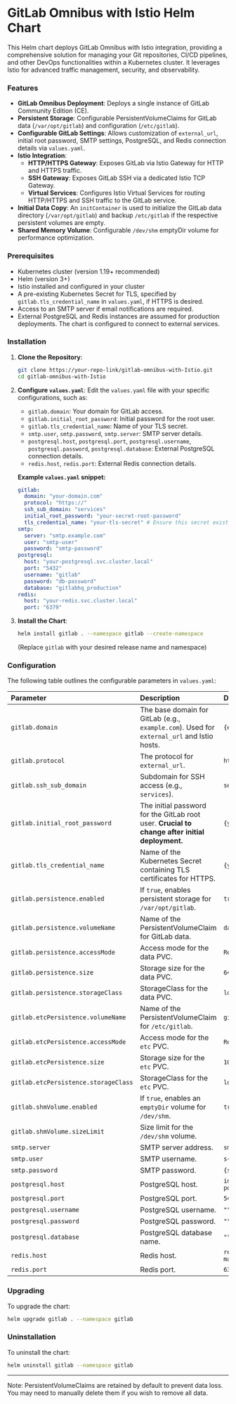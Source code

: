 # GitLab Omnibus with Istio Helm Chart

This Helm chart deploys GitLab Omnibus with Istio integration, providing a comprehensive solution for managing your Git repositories, CI/CD pipelines, and other DevOps functionalities within a Kubernetes cluster. It leverages Istio for advanced traffic management, security, and observability.

### Features
* **GitLab Omnibus Deployment**: Deploys a single instance of GitLab Community Edition (CE).
* **Persistent Storage**: Configurable PersistentVolumeClaims for GitLab data (`/var/opt/gitlab`) and configuration (`/etc/gitlab`).
* **Configurable GitLab Settings**: Allows customization of `external_url`, initial root password, SMTP settings, PostgreSQL, and Redis connection details via `values.yaml`.
* **Istio Integration**:
    * **HTTP/HTTPS Gateway**: Exposes GitLab via Istio Gateway for HTTP and HTTPS traffic.
    * **SSH Gateway**: Exposes GitLab SSH via a dedicated Istio TCP Gateway.
    * **Virtual Services**: Configures Istio Virtual Services for routing HTTP/HTTPS and SSH traffic to the GitLab service.
* **Initial Data Copy**: An `initContainer` is used to initialize the GitLab data directory (`/var/opt/gitlab`) and backup `/etc/gitlab` if the respective persistent volumes are empty.
* **Shared Memory Volume**: Configurable `/dev/shm` emptyDir volume for performance optimization.

### Prerequisites
* Kubernetes cluster (version 1.19+ recommended)
* Helm (version 3+)
* Istio installed and configured in your cluster
* A pre-existing Kubernetes Secret for TLS, specified by `gitlab.tls_credential_name` in `values.yaml`, if HTTPS is desired.
* Access to an SMTP server if email notifications are required.
* External PostgreSQL and Redis instances are assumed for production deployments. The chart is configured to connect to external services.

### Installation

1.  **Clone the Repository**:
    ```bash
    git clone https://your-repo-link/gitlab-omnibus-with-Istio.git
    cd gitlab-omnibus-with-Istio
    ```

2.  **Configure `values.yaml`**:
    Edit the `values.yaml` file with your specific configurations, such as:
    * `gitlab.domain`: Your domain for GitLab access.
    * `gitlab.initial_root_password`: Initial password for the root user.
    * `gitlab.tls_credential_name`: Name of your TLS secret.
    * `smtp.user`, `smtp.password`, `smtp.server`: SMTP server details.
    * `postgresql.host`, `postgresql.port`, `postgresql.username`, `postgresql.password`, `postgresql.database`: External PostgreSQL connection details.
    * `redis.host`, `redis.port`: External Redis connection details.

    **Example `values.yaml` snippet:**
    ```yaml
    gitlab:
      domain: "your-domain.com"
      protocol: "https://"
      ssh_sub_domain: "services"
      initial_root_password: "your-secret-root-password"
      tls_credential_name: "your-tls-secret" # Ensure this secret exists in the namespace
    smtp:
      server: "smtp.example.com"
      user: "smtp-user"
      password: "smtp-password"
    postgresql:
      host: "your-postgresql.svc.cluster.local"
      port: "5432"
      username: "gitlab"
      password: "db-password"
      database: "gitlabhq_production"
    redis:
      host: "your-redis.svc.cluster.local"
      port: "6379"
    ```

3.  **Install the Chart**:
    ```bash
    helm install gitlab . --namespace gitlab --create-namespace
    ```
    (Replace `gitlab` with your desired release name and namespace)

### Configuration
The following table outlines the configurable parameters in `values.yaml`:

| Parameter | Description | Default |
| :-------------------------------- | :--------------------------------------------------------------------------------------------------------------------------------------------------------------------------------------------------------------------------------------------------------------------------------------------------------------------------- | :-------------------- |
| `gitlab.domain` | The base domain for GitLab (e.g., `example.com`). Used for `external_url` and Istio hosts. | `{example.com}` |
| `gitlab.protocol` | The protocol for `external_url`. | `https://` |
| `gitlab.ssh_sub_domain` | Subdomain for SSH access (e.g., `services`). | `services` |
| `gitlab.initial_root_password` | The initial password for the GitLab root user. **Crucial to change after initial deployment.** | `{your-first-root-password}` |
| `gitlab.tls_credential_name` | Name of the Kubernetes Secret containing TLS certificates for HTTPS. | `{your-tls-secret-name}` |
| `gitlab.persistence.enabled` | If `true`, enables persistent storage for `/var/opt/gitlab`. | `true` |
| `gitlab.persistence.volumeName` | Name of the PersistentVolumeClaim for GitLab data. | `data` |
| `gitlab.persistence.accessMode` | Access mode for the data PVC. | `ReadWriteOnce` |
| `gitlab.persistence.size` | Storage size for the data PVC. | `64Gi` |
| `gitlab.persistence.storageClass` | StorageClass for the data PVC. | `local-path` |
| `gitlab.etcPersistence.volumeName` | Name of the PersistentVolumeClaim for `/etc/gitlab`. | `gitlab-etc-claim` |
| `gitlab.etcPersistence.accessMode` | Access mode for the `etc` PVC. | `ReadWriteOnce` |
| `gitlab.etcPersistence.size` | Storage size for the `etc` PVC. | `100Mi` |
| `gitlab.etcPersistence.storageClass` | StorageClass for the `etc` PVC. | `local-path` |
| `gitlab.shmVolume.enabled` | If `true`, enables an `emptyDir` volume for `/dev/shm`. | `true` |
| `gitlab.shmVolume.sizeLimit` | Size limit for the `/dev/shm` volume. | |
| `smtp.server` | SMTP server address. | `smtp.gmail.com` |
| `smtp.user` | SMTP username. | `s{mtp outmail user name}` |
| `smtp.password` | SMTP password. | `{smtp password}` |
| `postgresql.host` | PostgreSQL host. | `internal-postgresql.internal-postgresql.svc.cluster.local` |
| `postgresql.port` | PostgreSQL port. | `5432` |
| `postgresql.username` | PostgreSQL username. | `""` |
| `postgresql.password` | PostgreSQL password. | `""` |
| `postgresql.database` | PostgreSQL database name. | `""` |
| `redis.host` | Redis host. | `redis-master.gitlab.svc.cluster.local` |
| `redis.port` | Redis port. | `6379` |

### Upgrading
To upgrade the chart:
```bash
helm upgrade gitlab . --namespace gitlab
```

### Uninstallation
To uninstall the chart:
```bash
helm uninstall gitlab --namespace gitlab
```
---
Note: PersistentVolumeClaims are retained by default to prevent data loss. You may need to manually delete them if you wish to remove all data.